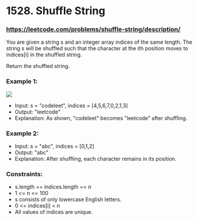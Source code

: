 # 1528. Shuffle String
### https://leetcode.com/problems/shuffle-string/description/

You are given a string s and an integer array indices of the same length. The string s will be shuffled such that the character at the ith position moves to indices[i] in the shuffled string.

Return the shuffled string.

 ### Example 1:
![](https://assets.leetcode.com/uploads/2020/07/09/q1.jpg)

 - Input: s = "codeleet", indices = [4,5,6,7,0,2,1,3]
 - Output: "leetcode"
 - Explanation: As shown, "codeleet" becomes "leetcode" after shuffling.

### Example 2:
 - Input: s = "abc", indices = [0,1,2]
 - Output: "abc"
 - Explanation: After shuffling, each character remains in its position.

### Constraints:
 - s.length == indices.length == n
 - 1 <= n <= 100 
 - s consists of only lowercase English letters. 
 - 0 <= indices[i] < n 
 - All values of indices are unique.
